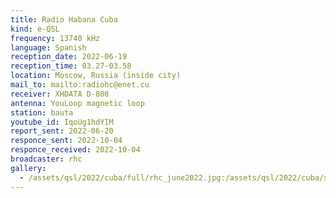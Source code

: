 ```yaml
---
title: Radio Habana Cuba
kind: e-QSL
frequency: 13740 kHz
language: Spanish
reception_date: 2022-06-19
reception_time: 03.27-03.58
location: Moscow, Russia (inside city)
mail_to: mailto:radiohc@enet.cu
receiver: XHDATA D-808
antenna: YouLoop magnetic loop
station: bauta
youtube_id: IqoUg1hdYIM
report_sent: 2022-06-20
responce_sent: 2022-10-04
responce_received: 2022-10-04
broadcaster: rhc
gallery:
  - /assets/qsl/2022/cuba/full/rhc_june2022.jpg:/assets/qsl/2022/cuba/small/rhc_june2022.jpg
---
```

